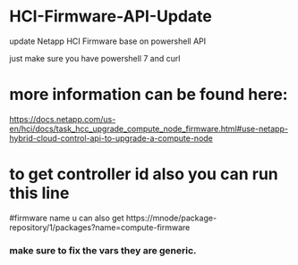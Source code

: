 # HCI-Firmware-API-Update
update Netapp HCI Firmware base on powershell API

just make sure you have powershell 7 and curl

# more information can be found here:
https://docs.netapp.com/us-en/hci/docs/task_hcc_upgrade_compute_node_firmware.html#use-netapp-hybrid-cloud-control-api-to-upgrade-a-compute-node

# to get controller id also you can run this line
#firmware name u can also get https://mnode/package-repository/1/packages?name=compute-firmware

### make sure to fix the vars they are generic.
